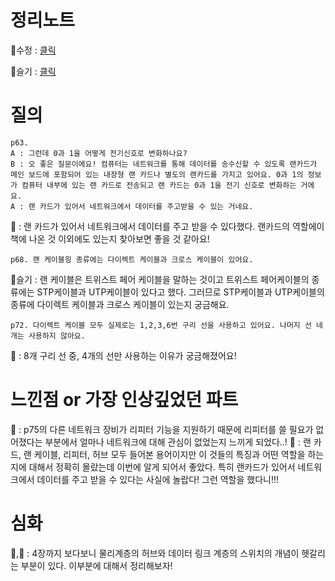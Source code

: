 # 정리노트
🐰수정 : [클릭](https://github.com/YunSuJeong/BOOK/blob/main/network/%EB%AA%A8%EB%91%90%EC%9D%98%20%EB%84%A4%ED%8A%B8%EC%9B%8C%ED%81%AC(Network%20for%20everyone)/chap3.%20%EB%AC%BC%EB%A6%AC%EA%B3%84%EC%B8%B5.md)

🍅슬기 : [클릭](https://github.com/seulgi7/Book-Log/blob/ced940b161bc3883afde427bb161f7845715f431/network/%EB%AA%A8%EB%91%90%EC%9D%98%EB%84%A4%ED%8A%B8%EC%9B%8C%ED%81%AC/3%EC%9E%A5-%EB%AC%BC%EB%A6%AC%EA%B3%84%EC%B8%B5%3A%EB%8D%B0%EC%9D%B4%ED%84%B0%EB%A5%BC%20%EC%A0%84%EA%B8%B0%20%EC%8B%A0%ED%98%B8%EB%A1%9C%20%EB%B3%80%ED%99%94%ED%95%98%EA%B8%B0.md)

# 질의
```
p63.
A : 그런데 0과 1을 어떻게 전기신호로 변화하나요?
B : 오 좋은 질문이에요! 컴퓨터는 네트워크를 통해 데이터를 송수신할 수 있도록 랜카드가 메인 보드에 포함되어 있는 내장형 랜 카드나 별도의 랜카드를 가지고 있어요. 0과 1의 정보가 컴퓨터 내부에 있는 랜 카드로 전송되고 랜 카드는 0과 1을 전기 신호로 변화하는 거에요.
A : 랜 카드가 있어서 네트워크에서 데이터를 주고받을 수 있는 거네요.
```
🍅 : 랜 카드가 있어서 네트워크에서 데이터를 주고 받을 수 있다했다. 랜카드의 역할에이 책에 나온 것 이외에도 있는지 찾아보면 좋을 것 같아요!
```
p68. 랜 케이블읭 종류에는 다이렉트 케이블과 크로스 케이블이 있어요.
```
🍅슬기 : 랜 케이블은 트위스트 페어 케이블을 말하는 것이고 트위스트 페어케이블의 종류에는 STP케이블과 UTP케이블이 있다고 했다. 그러므로 STP케이블과 UTP케이블의 종류에 다이렉트 케이블과 크로스 케이블이 있는지 궁금해요.

```
p72. 다이렉트 케이블 모두 실제로는 1,2,3,6번 구리 선을 사용하고 있어요. 나머지 선 네개는 사용하지 않아요.
```
🐰 : 8개 구리 선 중, 4개의 선만 사용하는 이유가 궁금해졌어요!


# 느낀점 or 가장 인상깊었던 파트
🐰 : p75의 다른 네트워크 장비가 리피터 기능을 지원하기 때문에 리피터를 쓸 필요가 없어졌다는 부분에서 얼마나 네트워크에 대해 관심이 없었는지 느끼게 되었다..!
🍅 : 랜 카드, 랜 케이블, 리피터, 허브 모두 들어본 용어이지만 이 것들의 특징과 어떤 역할을 하는지에 대해서 정확히 몰랐는데 이번에 알게 되어서 좋았다. 특히 랜카드가 있어서 네트워크에서 데이터를 주고 받을 수 있다는 사실에 놀랍다! 그런 역할을 했다니!!! 
# 심화
🐰,🍅 : 4장까지 보다보니 물리계층의 허브와 데이터 링크 계층의 스위치의 개념이 헷갈리는 부분이 있다. 이부분에 대해서 정리해보자!

